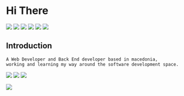 # Hi There 

![](https://img.shields.io/badge/html5%20-%23323330.svg?&style=for-the-badge&logo=html5&logoColor=%23E34F26) ![](https://img.shields.io/badge/css3%20-%23323330.svg?&style=for-the-badge&logo=css3&logoColor=%231572B6) ![](https://img.shields.io/badge/javascript%20-%23323330.svg?&style=for-the-badge&logo=javascript&logoColor=%23F7DF1E) ![](https://img.shields.io/badge/laravel-%23323330.svg?&style=for-the-badge&logo=laravel&logoColor=23092E20) ![](https://img.shields.io/badge/php-%23323330.svg?&style=for-the-badge&logo=php&logoColor=%23777BB4) ![](https://img.shields.io/badge/mysql-%23323330.svg?&style=for-the-badge&logo=mysql&logoColor=white)

## Introduction

```
A Web Developer and Back End developer based in macedonia,
working and learning my way around the software development space.
```


![](http://estruyf-github.azurewebsites.net/api/VisitorHit?user=viktorg1&countColorcountColor&countColor=%235a37dc)
[![](https://img.shields.io/badge/gitlab-%235a37dc.svg?&style=for-the-badge)](https://gitlab.com/viktorg28)
[![](https://img.shields.io/badge/linkedin-%235a37dc.svg?&style=for-the-badge)](https://www.linkedin.com/in/viktor-georgievski-0b94a8141/)

![](https://github-readme-stats.vercel.app/api?username=viktorg1&count_private=true&show_icons=true&theme=midnight-purple)
